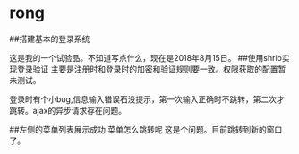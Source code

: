 # rong
##搭建基本的登录系统

这是我的一个试验品。不知道写点什么，现在是2018年8月15日。
##使用shrio实现登录验证
 主要是注册时和登录时的加密和验证规则要一致。权限获取的配置暂未测试。
 
 登录时有个小bug,信息输入错误石没提示，第一次输入正确时不跳转，第二次才跳转。ajax的异步请求存在问题。
 
##左侧的菜单列表展示成功
 菜单怎么跳转呢 这是个问题。目前跳转到新的窗口了。